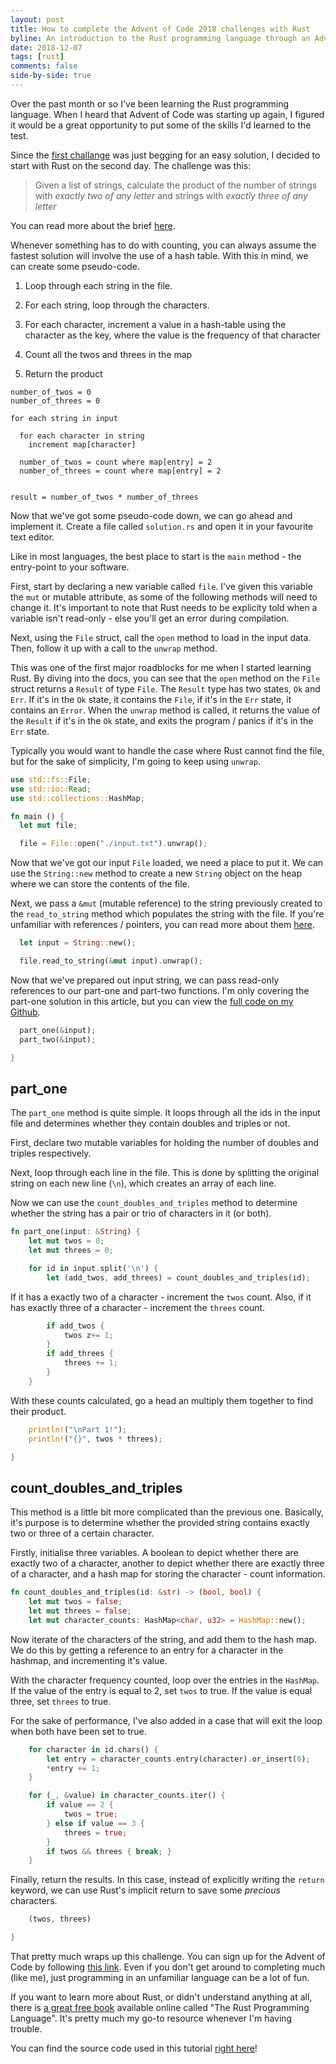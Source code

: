 ```yaml
---
layout: post
title: How to complete the Advent of Code 2018 challenges with Rust
byline: An introduction to the Rust programming language through an Advent of Code 2018 challenge.
date: 2018-12-07
tags: [rust]
comments: false
side-by-side: true
---
```

Over the past month or so I've been learning the Rust programming language. When I heard that Advent of Code was starting up again, I figured it would be a great opportunity to put some of the skills I'd learned to the test.

Since the [first challange](https://adventofcode.com/2018/day/1) was just begging for an easy solution, I decided to start with Rust on the second day.
The challenge was this:

> Given a list of strings, calculate the product of the number of strings with *exactly two of any letter* and strings with *exactly three of any letter*

You can read more about the brief [here](https://adventofcode.com/2018/day/2).

Whenever something has to do with counting, you can always assume the fastest solution will involve the use of a hash table. With this in mind, we can create some pseudo-code.

<sbs-break />

1. Loop through each string in the file.

2. For each string, loop through the characters.

3. For each character, increment a value in a hash-table using the character as the key, where the value is the frequency of that character

4. Count all the twos and threes in the map

5. Return the product

```
number_of_twos = 0
number_of_threes = 0

for each string in input

  for each character in string
    increment map[character]

  number_of_twos = count where map[entry] = 2
  number_of_threes = count where map[entry] = 2


result = number_of_twos * number_of_threes
```

Now that we've got some pseudo-code down, we can go ahead and implement it. Create a file called `solution.rs` and open it in your favourite text editor.

<sbs-break />

Like in most languages, the best place to start is the `main` method - the entry-point to your software.

First, start by declaring a new variable called `file`. I've given this variable the `mut` or mutable attribute, as some of the following methods will need to change it. It's important to note that Rust needs to be explicity told when a variable isn't read-only - else you'll get an error during compilation.

Next, using the `File` struct, call the `open` method to load in the input data. Then, follow it up with a call to the `unwrap` method.

This was one of the first major roadblocks for me when I started learning Rust.
By diving into the docs, you can see that the `open` method on the `File` struct returns a `Result` of type `File`.
The `Result` type has two states, `Ok` and `Err`. If it's in the `Ok` state, it contains the `File`, if it's in the `Err` state, it contains an `Error`. 
When the `unwrap` method is called, it returns the value of the `Result` if it's in the `Ok` state, and exits the program / panics if it's in the `Err` state. 

Typically you would want to handle the case where Rust cannot find the file, but for the sake of simplicity, I'm going to keep using `unwrap`.

```rust
use std::fs::File;
use std::io::Read;
use std::collections::HashMap;

fn main () {
  let mut file;

  file = File::open("./input.txt").unwrap();
```

Now that we've got our input `File` loaded, we need a place to put it. We can use the `String::new` method to create a new `String` object on the heap where we can store the contents of the file.

Next, we pass a `&mut` (mutable reference) to the string previously created to the `read_to_string` method which populates the string with the file.
If you're unfamiliar with references / pointers, you can read more about them [here](http://www.cplusplus.com/doc/tutorial/pointers/).

```rust
  let input = String::new();

  file.read_to_string(&mut input).unwrap();

```

Now that we've prepared out input string, we can pass read-only references to our part-one and part-two functions. I'm only covering the part-one solution in this article, but you can view the [full code on my Github](https://github.com/bennetthardwick/advent-of-code-2018/blob/master/solutions/2/solution.rs).

```rust
  part_one(&input);
  part_two(&input);

}
```

## part\_one

The `part_one` method is quite simple. It loops through all the ids in the input file and determines whether they contain doubles and triples or not.

<sbs-break />

First, declare two mutable variables for holding the number of doubles and triples respectively.

Next, loop through each line in the file. This is done by splitting the original string on each new line (`\n`), which creates an array of each line.

Now we can use the `count_doubles_and_triples` method to determine whether the string has a pair or trio of characters in it (or both).

```rust
fn part_one(input: &String) {
    let mut twos = 0;
    let mut threes = 0;

    for id in input.split('\n') {
        let (add_twos, add_threes) = count_doubles_and_triples(id);
```

If it has a exactly two of a character - increment the `twos` count. Also, if it has exactly three of a character - increment the `threes` count.

```rust
        if add_twos {
            twos z+= 1;
        }
        if add_threes {
            threes += 1;
        }
    }
```

With these counts calculated, go a head an multiply them together to find their product.

```rust
    println!("\nPart 1!");
    println!("{}", twos * threes);

}
```

## count\_doubles\_and\_triples

This method is a little bit more complicated than the previous one. Basically, it's purpose is to determine whether the provided string contains exactly two or three of a certain character.

Firstly, initialise three variables. A boolean to depict whether there are exactly two of a character, another to depict whether there are exactly three of a character, and a hash map for storing the character - count information.

```rust
fn count_doubles_and_triples(id: &str) -> (bool, bool) {
    let mut twos = false;
    let mut threes = false;
    let mut character_counts: HashMap<char, u32> = HashMap::new();
```

Now iterate of the characters of the string, and add them to the hash map. We do this by getting a reference to an entry for a character in the hashmap, and incrementing it's value.

With the character frequency counted, loop over the entries in the `HashMap`. If the value of the entry is equal to 2, set `twos` to true. If the value is equal three, set `threes` to true. 

For the sake of performance, I've also added in a case that will exit the loop when both have been set to true. 

```rust
    for character in id.chars() {
        let entry = character_counts.entry(character).or_insert(0);
        *entry += 1;
    }

    for (_, &value) in character_counts.iter() {
        if value == 2 {
            twos = true;
        } else if value == 3 {
            threes = true;
        }
        if twos && threes { break; }
    }
```
Finally, return the results. In this case, instead of explicitly writing the `return` keyword, we can use Rust's implicit return to save some _precious_ characters.
```rust
    (twos, threes)

}
```

That pretty much wraps up this challenge. You can sign up for the Advent of Code by following [this link](https://adventofcode.com/). Even if you don't get around to completing much (like me), just programming in an unfamiliar language can be a lot of fun.

If you want to learn more about Rust, or didn't understand anything at all, there is [a great free book](https://doc.rust-lang.org/stable/book/) available online called "The Rust Programming Language".
It's pretty much my go-to resource whenever I'm having trouble.

You can find the source code used in this tutorial [right here](https://github.com/bennetthardwick/advent-of-code-2018/blob/master/solutions/2/solution.rs)!
